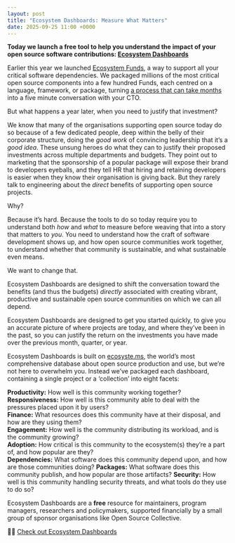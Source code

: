 ```yaml
---
layout: post
title: "Ecosystem Dashboards: Measure What Matters"
date: 2025-09-25 11:00 +0000
---
```


__Today we launch a free tool to help you understand the impact of your open source software contributions: [Ecosystem Dashboards](https://dashboard.ecosyste.ms)__

Earlier this year we launched [Ecosystem Funds](https://funds.ecosyste.ms), a way to support all your critical software dependencies. We packaged millions of the most critical open source components into a few hundred Funds, each centred on a language, framework, or package, turning [a process that can take months](https://opensource.microsoft.com/blog/2024/06/27/5-things-we-learned-from-sponsoring-a-sampling-of-our-open-source-dependencies/) into a five minute conversation with your CTO.

But what happens a year later, when you need to justify that investment?

We know that many of the organisations supporting open source today do so because of a few dedicated people, deep within the belly of their corporate structure, doing the *good work* of convincing leadership that it’s a *good idea*. These unsung heroes do what they can to justify their proposed investments across multiple departments and budgets. They point out to marketing that the sponsorship of a popular package will expose their brand to developers eyeballs, and they tell HR that hiring and retaining developers is easier when they know their organisation is giving back. But they rarely talk to engineering about the *direct* benefits of supporting open source projects. 

Why? 

Because it’s hard. Because the tools to do so today require you to understand both *how* and *what* to measure before weaving that into a story that matters to *you*. You need to understand how the craft of software development shows up, and how open source communities work together, to understand whether that community is sustainable, and what sustainable even means. 

We want to change that. 

Ecosystem Dashboards are designed to shift the conversation toward the benefits (and thus the budgets) *directly* associated with creating vibrant, productive and sustainable open source communities on which we can all depend.

Ecosystem Dashboards are designed to get you started quickly, to give you an accurate picture of where projects are today, and where they’ve been in the past, so you can justify the return on the investments you have made over the previous month, quarter, or year. 

Ecosystem Dashboards is built on [ecosyste.ms](http://ecosyste.ms), the world’s most comprehensive database about open source production and use, but we’re not here to overwhelm you. Instead we’ve packaged each dashboard, containing a single project or a ‘collection’ into eight facets:

**Productivity:** How well is this community working together?  
**Responsiveness:** How well is this community able to deal with the pressures placed upon it by users?  
**Finance:** What resources does this community have at their disposal, and how are they using them?  
**Engagement:** How well is the community distributing its workload, and is the community growing?  
**Adoption:** How critical is this community to the ecosystem(s) they’re a part of, and how popular are they?  
**Dependencies:** What software does this community depend upon, and how are those communities doing?
**Packages:** What software does this community publish, and how popular are those artifacts?
**Security:** How well is this community handling security threats, and what tools do they use to do so?

Ecosystem Dashboards are a **free** resource for maintainers, program managers, researchers and policymakers, supported financially by a small group of sponsor organisations like Open Source Collective.

👩‍💻 [Check out Ecosystem Dashboards](https://dashbord.ecosyste.ms)